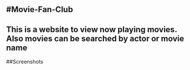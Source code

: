 
#Movie-Fan-Club
---
This is a website to view now playing movies. Also movies can be searched by actor or movie name 
---

##Screenshots
